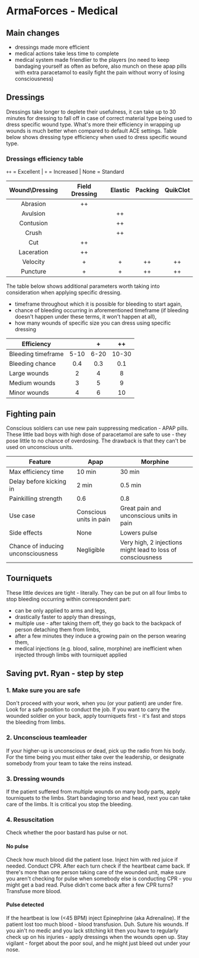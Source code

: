 ﻿# ArmaForces - Medical

## Main changes

- dressings made more efficient
- medical actions take less time to complete
- medical system made friendlier to the players (no need to keep bandaging yourself as often as before, also munch on these apap pills with extra paracetamol to easily fight the pain without worry of losing consciousness)

## Dressings

Dressings take longer to deplete their usefulness, it can take up to 30 minutes for dressing to fall off in case of correct material type being used to dress specific wound type. What's more their efficiency in wrapping up wounds is much better when compared to default ACE settings. Table below shows dressing type efficiency when used to dress specific wound type.

### Dressings efficiency table

`++` = Excellent | `+` = Increased | None = Standard

| Wound\Dressing| Field Dressing |  Elastic  |  Packing | QuikClot |
|:-----------:|:--------------:|:---------:|:--------:|:--------:|
|   Abrasion  |       ++       |           |          |          |
|  Avulsion   |                |     ++    |          |          |
|  Contusion  |                |     ++    |          |          |
|    Crush    |                |     ++    |          |          |
|     Cut     |       ++       |           |          |          |
|  Laceration |       ++       |           |          |          |
|   Velocity  |        +       |      +    |    ++    |    ++    |
|   Puncture  |        +       |      +    |    ++    |    ++    |

The table below shows additional parameters worth taking into consideration when applying specific dressing. 

- timeframe throughout which it is possible for bleeding to start again,
- chance of bleeding occurring in aforementioned timeframe (if bleeding doesn't happen under these terms, it won't happen at all),
- how many wounds of specific size you can dress using specific dressing

| Efficiency            |      | +    | ++    |
|-----------------------|:----:|:----:|:-----:|
| Bleeding timeframe    | 5-10 | 6-20 | 10-30 |
| Bleeding chance       | 0.4  | 0.3  | 0.1   |
| Large wounds          | 2    | 4    | 8     |
| Medium wounds         | 3    | 5    | 9     |
| Minor wounds          | 4    | 6    | 10    |

## Fighting pain

Conscious soldiers can use new pain suppressing medication - APAP pills. These little bad boys with high dose of paracetamol are safe to use - they pose little to no chance of overdosing. The drawback is that they can't be used on unconscious units.

| Feature                            | Apap                   | Morphine                                 |
|------------------------------------|------------------------|------------------------------------------|
| Max efficiency time                | 10 min                 | 30 min                                   |
| Delay before kicking in            | 2 min                  | 0.5 min                                  |
| Painkilling strength               | 0.6                    | 0.8                                      |
| Use case                           | Conscious units in pain| Great pain and unconscious units in pain |
| Side effects                       | None                   | Lowers pulse                             |
| Chance of inducing unconsciousness | Negligible             | Very high, 2 injections might lead to loss of consciousness|

## Tourniquets 

These little devices are tight - literally. They can be put on all four limbs to stop bleeding occurring within correspondent part:

- can be only applied to arms and legs,
- drastically faster to apply than dressings, 
- multiple use - after taking them off, they go back to the backpack of person detaching them from limbs,
- after a few minutes they induce a growing pain on the person wearing them,
- medical injections (e.g. blood, saline, morphine) are inefficient when injected through limbs with tourniquet applied

## Saving pvt. Ryan - step by step

### 1. Make sure you are safe

Don't proceed with your work, when you (or your patient) are under fire. Look for a safe position to conduct the job. If you want to carry the wounded soldier on your back, apply tourniquets first - it's fast and stops the bleeding from limbs.

### 2. Unconscious teamleader

If your higher-up is unconscious or dead, pick up the radio from his body. For the time being you must either take over the leadership, or designate somebody from your team to take the reins instead.

### 3. Dressing wounds

If the patient suffered from multiple wounds on many body parts, apply tourniquets to the limbs. Start bandaging torso and head, next you can take care of the limbs. It is critical you stop the bleeding.

### 4. Resuscitation

Check whether the poor bastard has pulse or not.

#### No pulse

Check how much blood did the patient lose. Inject him with red juice if needed.
Conduct CPR. After each turn check if the heartbeat came back. If there's more than one person taking care of the wounded unit, make sure you aren't checking for pulse when somebody else is conducting CPR - you might get a bad read. Pulse didn't come back after a few CPR turns? Transfuse more blood.

#### Pulse detected

If the heartbeat is low (<45 BPM) inject Epinephrine (aka Adrenaline).
If the patient lost too much blood - blood transfusion. Duh.
Suture his wounds. If you ain't no medic and you lack stitching kit then you have to regularly check up on his injuries - apply dressings when the wounds open up. Stay vigilant - forget about the poor soul, and he might just bleed out under your nose.

